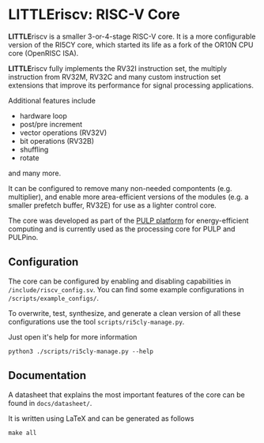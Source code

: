 # **LITTLE**riscv: RISC-V Core

**LITTLE**riscv is a smaller 3-or-4-stage RISC-V core. It is a more configurable version of the RI5CY core, which started its life as a
fork of the OR10N CPU core (OpenRISC ISA).

**LITTLE**riscv fully implements the RV32I instruction set, the multiply instruction from RV32M, RV32C and many custom instruction set extensions that improve its performance for signal processing applications.

Additional features include

* hardware loop
* post/pre increment
* vector operations (RV32V)
* bit operations (RV32B)
* shuffling
* rotate

and many more.

It can be configured to remove many non-needed compontents (e.g. multiplier), and enable more area-efficient versions of the modules (e.g. a smaller prefetch buffer, RV32E) for use as a lighter control core.

The core was developed as part of the [PULP platform](http://pulp.ethz.ch/) for
energy-efficient computing and is currently used as the processing core for
PULP and PULPino.

## Configuration

The core can be configured by enabling and disabling capabilities in `/include/riscv_config.sv`. You can find some example configurations in `/scripts/example_configs/`.

To overwrite, test, synthesize, and generate a clean version of all these configurations use the tool `scripts/ri5cly-manage.py`.

Just open it's help for more information

    python3 ./scripts/ri5cly-manage.py --help

## Documentation

A datasheet that explains the most important features of the core can be found
in `docs/datasheet/`.

It is written using LaTeX and can be generated as follows

    make all

